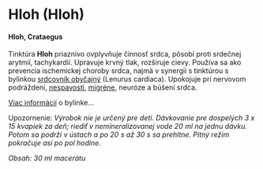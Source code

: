 Hloh (Hloh)
===========

#### Hloh, Crataegus

Tinktúra **Hloh** priaznivo ovplyvňuje činnosť srdca, pôsobí proti srdečnej
arytmií, tachykardií. Upravuje krvný tlak, rozširuje cievy. Používa sa ako
prevencia ischemickej choroby srdca, najmä v synergii s tinktúrou s bylinkou
[srdcovník obyčajný](/sip/tinktury-jednobylinkove/srdcovnik)
(Lenurus cardiaca). Upokojuje pri nervovom podráždení,
[nespavosti](/sip/diagnozy/nespavost),
[migréne](/sip/diagnozy/migrena), neuróze a búšení srdca.

[Viac informácií](/sip/bylinky/hloh-ostrotrnny/) o bylinke…

Upozornenie: *Výrobok nie je určený pre deti. Dávkovanie pre dospelých 3 x 15
kvapiek za deň; riediť v nemineralizovanej vode 20 ml na jednu dávku. Potom sa
podrží v ústach a po 20 s až 30 s sa prehltne. Pitný režim pokračuje asi po pol
hodine.*

*Obsah: 30 ml macerátu*

